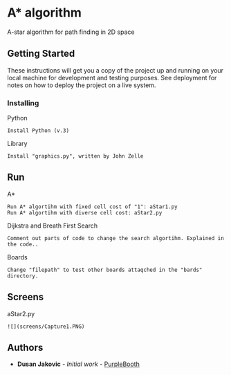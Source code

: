 # A* algorithm

A-star algorithm for path finding in 2D space

## Getting Started

These instructions will get you a copy of the project up and running on your local machine for development and testing purposes. See deployment for notes on how to deploy the project on a live system.


### Installing

Python

```
Install Python (v.3)
```

Library

```
Install "graphics.py", written by John Zelle
```

## Run

A*
```
Run A* algortihm with fixed cell cost of "1": aStar1.py
Run A* algortihm with diverse cell cost: aStar2.py
```

Dijkstra and Breath First Search
```
Comment out parts of code to change the search algortihm. Explained in the code..
```

Boards
```
Change "filepath" to test other boards attaqched in the "bards" directory.
```

## Screens

aStar2.py

```
![](screens/Capture1.PNG)
```


## Authors

* **Dusan Jakovic** - *Initial work* - [PurpleBooth](https://github.com/PurpleBooth)
